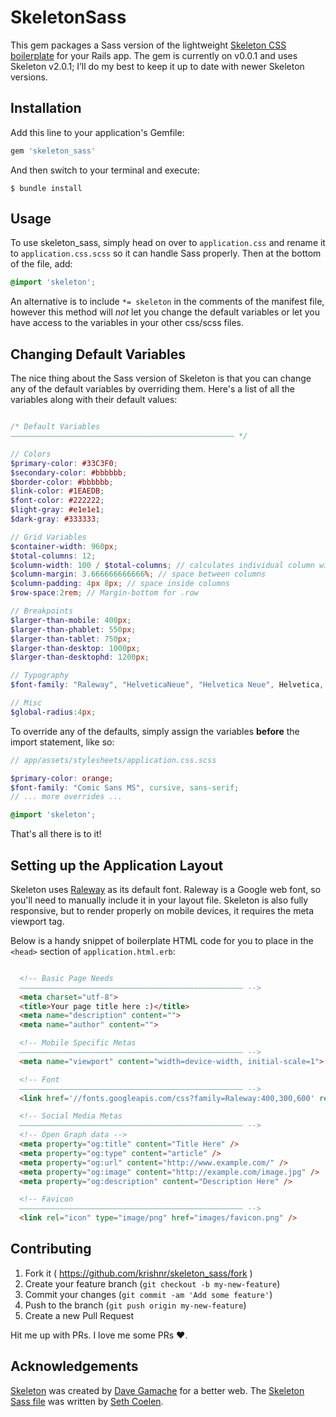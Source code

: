# SkeletonSass

This gem packages a Sass version of the lightweight [Skeleton CSS boilerplate](http://getskeleton.com/) for your Rails app. The gem is currently on v0.0.1 and uses Skeleton v2.0.1; I’ll do my best to keep it up to date with newer Skeleton versions.

## Installation

Add this line to your application's Gemfile:

```ruby
gem 'skeleton_sass'
```

And then switch to your terminal and execute:

    $ bundle install

## Usage
To use skeleton_sass, simply head on over to `application.css` and rename it to `application.css.scss` so it can handle Sass properly. Then at the bottom of the file, add:

```scss
@import 'skeleton';
```

An alternative is to include `*= skeleton` in the comments of the manifest file, however this method will _not_ let you change the default variables or let you have access to the variables in your other css/scss files.

## Changing Default Variables
The nice thing about the Sass version of Skeleton is that you can change any of the default variables by overriding them. Here's a list of all the variables along with their default values:

```scss

/* Default Variables
–––––––––––––––––––––––––––––––––––––––––––––––––– */

// Colors
$primary-color: #33C3F0;
$secondary-color: #bbbbbb;
$border-color: #bbbbbb;
$link-color: #1EAEDB;
$font-color: #222222;
$light-gray: #e1e1e1;
$dark-gray: #333333;

// Grid Variables
$container-width: 960px;
$total-columns: 12;
$column-width: 100 / $total-columns; // calculates individual column width based off of # of columns
$column-margin: 3.666666666666%; // space between columns
$column-padding: 4px 8px; // space inside columns
$row-space:2rem; // Margin-bottom for .row

// Breakpoints
$larger-than-mobile: 400px;
$larger-than-phablet: 550px;
$larger-than-tablet: 750px;
$larger-than-desktop: 1000px;
$larger-than-desktophd: 1200px;

// Typography
$font-family: "Raleway", "HelveticaNeue", "Helvetica Neue", Helvetica, Arial, sans-serif;

// Misc
$global-radius:4px;

```

To override any of the defaults, simply assign the variables **before** the import statement, like so:

```scss
// app/assets/stylesheets/application.css.scss

$primary-color: orange;
$font-family: "Comic Sans MS", cursive, sans-serif;
// ... more overrides ...

@import 'skeleton';

```

That's all there is to it!

## Setting up the Application Layout

Skeleton uses [Raleway](http://www.google.com/fonts/specimen/Raleway) as its default font. Raleway is a Google web font, so you'll need to manually include it in your layout file.
Skeleton is also fully responsive, but to render properly on mobile devices, it requires the meta viewport tag.

Below is a handy snippet of boilerplate HTML code for you to place in the `<head>` section of `application.html.erb`:

```html

  <!-- Basic Page Needs
  –––––––––––––––––––––––––––––––––––––––––––––––––– -->
  <meta charset="utf-8">
  <title>Your page title here :)</title>
  <meta name="description" content="">
  <meta name="author" content="">

  <!-- Mobile Specific Metas
  –––––––––––––––––––––––––––––––––––––––––––––––––– -->
  <meta name="viewport" content="width=device-width, initial-scale=1">

  <!-- Font
  –––––––––––––––––––––––––––––––––––––––––––––––––– -->
  <link href='//fonts.googleapis.com/css?family=Raleway:400,300,600' rel='stylesheet' type='text/css'>

  <!-- Social Media Metas
  –––––––––––––––––––––––––––––––––––––––––––––––––– -->
  <!-- Open Graph data -->
  <meta property="og:title" content="Title Here" />
  <meta property="og:type" content="article" />
  <meta property="og:url" content="http://www.example.com/" />
  <meta property="og:image" content="http://example.com/image.jpg" />
  <meta property="og:description" content="Description Here" />

  <!-- Favicon
  –––––––––––––––––––––––––––––––––––––––––––––––––– -->
  <link rel="icon" type="image/png" href="images/favicon.png" />

```

## Contributing

1. Fork it ( https://github.com/krishnr/skeleton_sass/fork )
2. Create your feature branch (`git checkout -b my-new-feature`)
3. Commit your changes (`git commit -am 'Add some feature'`)
4. Push to the branch (`git push origin my-new-feature`)
5. Create a new Pull Request

Hit me up with PRs. I love me some PRs &hearts;.

## Acknowledgements
[Skeleton](https://github.com/dhg/Skeleton/) was created by [Dave Gamache](https://twitter.com/dhg) for a better web. The [Skeleton Sass file](https://github.com/whatsnewsaes/Skeleton-Sass) was written by [Seth Coelen](https://github.com/whatsnewsaes).